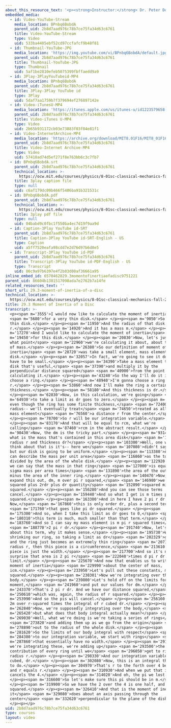 ```yaml
---
about_this_resource_text: '<p><strong>Instructor:</strong> Dr. Peter Dourmashkin</p>'
embedded_media:
  - id: Video-YouTube-Stream
    media_location: BPnbq6BobdA
    parent_uid: 2b8d7aad976c78b7ce75fa34d63c6761
    title: Video-YouTube-Stream
    type: Video
    uid: 533ba4405ebf52cd97ccfafcf9b48f81
  - id: Thumbnail-YouTube-JPG
    media_location: 'https://img.youtube.com/vi/BPnbq6BobdA/default.jpg'
    parent_uid: 2b8d7aad976c78b7ce75fa34d63c6761
    title: Thumbnail-YouTube-JPG
    type: Thumbnail
    uid: 5af1be2810efeb5075399fbffaedd9a9
  - id: 3Play-3PlayYouTubeid-MP4
    media_location: BPnbq6BobdA
    parent_uid: 2b8d7aad976c78b7ce75fa34d63c6761
    title: 3Play-3Play YouTube id
    type: 3Play
    uid: 5daf7aa1759b7f379694ef276897142e
  - id: Video-iTunesU-MP4
    media_location: 'https://itunes.apple.com/us/itunes-u/id1223579658'
    parent_uid: 2b8d7aad976c78b7ce75fa34d63c6761
    title: Video-iTunes U-MP4
    type: Video
    uid: 2b65b931172cb03e73883f03f04e81f1
  - id: Video-InternetArchive-MP4
    media_location: 'https://archive.org/download/MIT8.01F16/MIT8_01F16_L29v03_360p.mp4'
    parent_uid: 2b8d7aad976c78b7ce75fa34d63c6761
    title: Video-Internet Archive-MP4
    type: Video
    uid: 57418ad74d5ef271f8e763bb6c3c7fb7
  - id: BPnbq6BobdA.srt
    parent_uid: 2b8d7aad976c78b7ce75fa34d63c6761
    technical_location: >-
      https://ocw.mit.edu/courses/physics/8-01sc-classical-mechanics-fall-2016/week-10-rotational-motion/29.3-moment-of-inertia-of-a-disc/29.3-moment-of-inertia-of-a-disc/BPnbq6BobdA.srt
    title: 3play caption file
    type: null
    uid: c6af179dc09b466f5406ba91b321531c
  - id: BPnbq6BobdA.pdf
    parent_uid: 2b8d7aad976c78b7ce75fa34d63c6761
    technical_location: >-
      https://ocw.mit.edu/courses/physics/8-01sc-classical-mechanics-fall-2016/week-10-rotational-motion/29.3-moment-of-inertia-of-a-disc/29.3-moment-of-inertia-of-a-disc/BPnbq6BobdA.pdf
    title: 3play pdf file
    type: null
    uid: 04babd9c0fbc1f550ba4ec7d19f9aa9d
  - id: Caption-3Play YouTube id-SRT
    parent_uid: 2b8d7aad976c78b7ce75fa34d63c6761
    title: Caption-3Play YouTube id-SRT-English - US
    type: Caption
    uid: a5ff7520eafa98cdd7e2d76d97b6d8e5
  - id: Transcript-3Play YouTube id-PDF
    parent_uid: 2b8d7aad976c78b7ce75fa34d63c6761
    title: Transcript-3Play YouTube id-PDF-English - US
    type: Transcript
    uid: 86c9a97b6397e4f2b83d08af36661a95
inline_embed_id: 6570462829.3momentofinertiaofadisc9751221
parent_uid: 86604b1381517098ada7e2762b7a14fe
related_resources_text: ''
short_url: 29.3-moment-of-inertia-of-a-disc
technical_location: >-
  https://ocw.mit.edu/courses/physics/8-01sc-classical-mechanics-fall-2016/week-10-rotational-motion/29.3-moment-of-inertia-of-a-disc/29.3-moment-of-inertia-of-a-disc
title: 29.3 Moment of Inertia of a Disc
transcript: >-
  <p><span m='3555'>I would now like to calculate the moment of inertia</span>
  <span m='5680'>for a very thin disk.</span> </p><p><span m='9050'>So we have a
  thin disk.</span> </p><p><span m='11950'>And the radius of that disk is
  r.</span> </p><p><span m='14920'>And it has a mass m.</span> </p><p><span
  m='17270'>And I would like to calculate the moment of inertia</span> <span
  m='19450'>for this disk.</span> </p><p><span m='20830'>Now, let's just remind
  what point</span> <span m='22960'>we're calculating it about, about the center
  of mass.</span> </p><p><span m='26380'>So our definition of moment of
  inertia</span> <span m='28720'>was take a small element, mass element to the
  disk.</span> </p><p><span m='32057'>In fact, we're going to see it doesn't
  have to be small.</span> </p><p><span m='34390'>Take a mass element to the
  disk that's useful,</span> <span m='37390'>and multiply it by the
  perpendicular distance squared</span> <span m='40900'>from the point we're
  calculating it.</span> </p><p><span m='43240'>So the way I'll do it is I will
  choose a ring.</span> </p><p><span m='48940'>I'm gonna choose a ring of radius
  r.</span> </p><p><span m='53860'>And now I'll make the ring a certain
  thickness.</span> </p><p><span m='58180'>And this thickness is dr.</span>
  </p><p><span m='62830'>Now, in this calculation, we're going</span> <span
  m='64930'>to take a limit as dr goes to zero.</span> </p><p><span m='69100'>So
  even though the ring has some finite thickness,</span> <span m='72400'>its
  radius-- we'll eventually treat</span> <span m='74650'>treated as all of the
  mass element</span> <span m='76560'>a distance r from the center.</span>
  </p><p><span m='78700'>So r will be our integration variable.</span>
  </p><p><span m='83170'>And that will be equal to rcm, what we're
  calling</span> <span m='87460'>rcm in the abstract result.</span> </p><p><span
  m='90430'>Now, the dm is the tricky part.</span> </p><p><span m='93140'>So
  what is the mass that's contained in this area disk</span> <span m='100720'>of
  radius r and thickness dr?</span> </p><p><span m='103300'>Well, one way to
  think about that is it's-- here we</span> <span m='107080'>didn't say this,
  but our disk is going to be uniform.</span> </p><p><span m='113380'>And so we
  can describe the mass per unit area</span> <span m='116860'>as the total mass
  divided by the area of the whole disk.</span> </p><p><span m='122920'>And then
  we can say that the mass in that ring</span> <span m='127000'>is equal to
  sigma mass per area times</span> <span m='131890'>the area of the outer ring
  minus the area of the inner ring.</span> </p><p><span m='140470'>Now, when we
  expand this out, dm, m over pi r squared,</span> <span m='146980'>we get pi r
  squared plus 2rdr plus dr quantity</span> <span m='152890'>squared minus pi r
  squared.</span> </p><p><span m='156280'>And you can see those terms
  cancel.</span> </p><p><span m='159440'>And so what I get is m times pi r
  squared.</span> </p><p><span m='163300'>And in here I have 2 pi r dr.
  Now,</span> <span m='167860'>this is only order dr, plus a second term</span>
  <span m='171760'>that goes like pi dr squared.</span> </p><p><span
  m='175300'>And so, when I take this limit as dr goes to 0,</span> <span
  m='180310'>this term is much, much smaller than that term.</span> </p><p><span
  m='183760'>And so I can say my mass element is m pi r squared times</span>
  <span m='188770'>2 pi r dr.</span> </p><p><span m='191740'>Now, let's think
  about this term, why it makes sense.</span> </p><p><span m='195730'>When we're
  shrinking our ring, so taking a limit as dr</span> <span m='202329'>goes to 0,
  and the ring just becomes an extremely thin ring</span> <span m='207100'>at
  radius r, then this piece is a circumference,</span> <span m='213610'>and this
  piece is just the width.</span> </p><p><span m='217700'>And so it's no
  surprise that area is 2 pi r</span> <span m='222040'>times d pi r dr in the
  limit.</span> </p><p><span m='225670'>And now that enables us to write the
  moment of inertia</span> <span m='229990'>about the center of mass,
  icm.</span> </p><p><span m='233950'>Let's pull out these constants, m pi r
  squared.</span> </p><p><span m='238301'>Now we're integrating over the
  body.</span> </p><p><span m='239800'>Let's hold off on the limits for the
  moment,</span> <span m='241960'>and put our values for dm.</span> </p><p><span
  m='243370'>That's 2 pi r dr. And we have our distance squared,</span> <span
  m='250610'>which was, again, the radius of r squared.</span> </p><p><span
  m='253990'>And so the pis will cancel.</span> </p><p><span m='256160'>I have
  2m over r-squared times the integral of r cubed dr.</span> </p><p><span
  m='262840'>Now, we're supposedly integrating over the body,</span> <span
  m='265420'>but what does that body integral actually mean?</span> </p><p><span
  m='269030'>Well, what we're doing is we're taking a series of rings</span>
  <span m='273820'>and adding them up as we go from the origin</span> <span
  m='278890'>out to the radius of the whole disk.</span> </p><p><span
  m='281620'>So the limits of our body integral with respect</span> <span
  m='284380'>to our integration variable, we start with rings</span> <span
  m='287860'>that essentially have no width.</span> </p><p><span m='291230'>And
  we're integrating these, we're adding up</span> <span m='293500'>the
  contribution of every ring until we</span> <span m='296050'>get to rings of
  radius r.</span> </p><p><span m='298330'>And our integration variable, r
  cubed, dr.</span> </p><p><span m='302080'>Now, this is an integral that's easy
  to do.</span> </p><p><span m='304970'>That's r to the forth over 4 between 0
  and r equals r.</span> </p><p><span m='310930'>And when we put that in, the 2
  cancels the 4.</span> </p><p><span m='314020'>And oh, the pi we lost.</span>
  </p><p><span m='316600'>So let's make sure this pi should be in m.</span>
  </p><p><span m='319900'>So we have the 2 over the 4 is one half, and r
  squared.</span> </p><p><span m='326410'>And that is the moment of inertia of
  it</span> <span m='329080'>does about an axis passing through the
  center</span> <span m='332620'>perpendicular to the plane of the disk.</span>
  </p><p></p>
uid: 2b8d7aad976c78b7ce75fa34d63c6761
type: courses
layout: video
---
```

